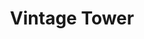 ---
title: Vintage Tower
phone: (408) 297-4705
website: http://www.vintagetower.freeservers.com/
management: Matusich & Raich Property Management
location: "San Jose"
tags: []
---